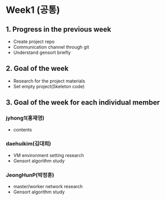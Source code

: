 # Week1 (공통)
## 1. Progress in the previous week
* Create project repo
* Communication channel through git
* Understand gensort briefly

## 2. Goal of the week
* Research for the project materials
* Set empty project(Skeleton code)


## 3. Goal of the week for each individual member

### jyhong1(홍재영)
* contents

### daehuikim(김대희)
* VM environment setting research
* Gensort algorithm study

### JeongHunP(박정훈)
* master/worker network research
* Gensort algorithm study
